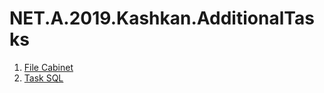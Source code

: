 # NET.A.2019.Kashkan.AdditionalTasks
1. [File Cabinet](https://github.com/kashkan10/NET.A.2019.Kashkan.AdditionalTasks/tree/master/FileCabinet)
2. [Task SQL](https://github.com/kashkan10/NET.A.2019.Kashkan.AdditionalTasks/tree/master/Task%20SQL)
